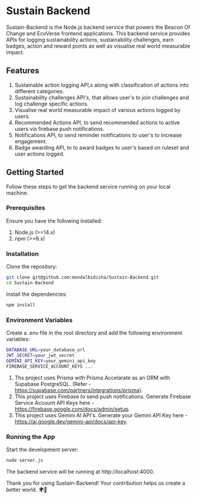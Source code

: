# Sustain Backend

Sustain-Backend is the Node.js backend service that powers the Beacon Of Change and EcoVerse frontend applications. 
This backend service provides APIs for logging sustainability actions, sustainability challenges, earn badges, action and reward points as well as visualise real world measurable impact.

## Features

1. Sustainable action logging API,s along with classification of actions into different categories.
2. Sustainability challenges API's, that allows user's to join challenges and log challenge specific actions.
3. Visualise real world measurable impact of various actions logged by users.
4. Recommended Actions API, to send recommended actions to active users via firebase push notifications.
5. Notifications API, to send reminder notifications to user's to increase engagement.
6. Badge awarding API, to to award badges to user's based on ruleset and user actions logged.


## Getting Started

Follow these steps to get the backend service running on your local machine.

### Prerequisites
Ensure you have the following installed:

1. Node.js (>=14.x)
2. npm (>=6.x)

### Installation

Clone the repository:
```bash
git clone git@github.com:mondalbidisha/Sustain-Backend.git
cd Sustain-Backend
```

Install the dependencies:
```bash
npm install
```

### Environment Variables

Create a .env file in the root directory and add the following environment variables:
```bash
DATABASE_URL=your_database_url
JWT_SECRET=your_jwt_secret
GEMINI_API_KEY=your_gemini_api_key
FIREBASE_SERVICE_ACCOUNT_KEYS ...
```

1. Ths project uses Prisma with Prisma Accelarate as an ORM with Supabase PostgreSQL. (Refer - https://supabase.com/partners/integrations/prisma).
2. This project uses Firebase to send push notifications. Generate Firebase Service Account API Keys here - https://firebase.google.com/docs/admin/setup.
3. This project uses Gemini AI API's. Generate your Gemini API Key here - https://ai.google.dev/gemini-api/docs/api-key.

### Running the App

Start the development server:
```bash
node server.js
```
The backend service will be running at http://localhost:4000.

Thank you for using Sustain-Backend! Your contribution helps us create a better world. 🌍🌱
